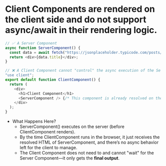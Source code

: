 # Client Components are rendered on the client side and do not support async/await in their rendering logic.

```Javascript
// ✅ A Server Component
async function ServerComponent() {
  const data = await fetch("https://jsonplaceholder.typicode.com/posts/1").then(res => res.json());
  return <div>{data.title}</div>;
}

// ❌ A Client Component cannot "control" the async execution of the Server Component
"use client";
export default function ClientComponent() {
  return (
    <div>
      <h1>Client Component</h1>
      <ServerComponent /> {/* This component is already resolved on the server */}
    </div>
  );
}
```

- What Happens Here?
  - ServerComponent() executes on the server (before ClientComponent renders).
  - By the time ClientComponent runs in the browser, it just receives the resolved HTML of ServerComponent, and there’s no async behavior left for the client to manage.
  - The Client Component does not need to and cannot "wait" for the Server Component—it only gets the **final output**.
